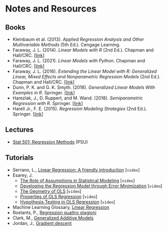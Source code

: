 # Notes and Resources

## Books

- Kleinbaum et al. (2013). *Applied Regression Analysis and Other Multivariable Methods* (5th Ed.). Cengage Learning. 
- Faraway, J. L. (2014). *Linear Models with R* (2nd Ed.). Chapman and Hall/CRC. [[link](https://julianfaraway.github.io/faraway/LMR/)] 
- Faraway, J. L. (2021). *Linear Models with Python*. Chapman and Hall/CRC. [[link](https://julianfaraway.github.io/LMP/)]  
- Faraway, J. L. (2016). *Extending the Linear Model with R: Generalized Linear, Mixed Effects and Nonparametric Regression Models* (2nd Ed.). Chapman and Hall/CRC. [[link](https://julianfaraway.github.io/faraway/ELM/)] 
- Dunn, P. K. and G. K. Smyth. (2018). *Generalized Linear Models With Examples in R*. Springer. [[link](https://link.springer.com/book/10.1007/978-1-4419-0118-7)]
- Harezlak, J., D. Ruppert, and M. Wand. (2018). *Semiparametric Regression with R*. Springer. [[link](https://link.springer.com/book/10.1007/978-1-4939-8853-2)]
- Harell Jr., F. E. (2015). *Regression Modeling Strategies* (2nd Ed.). Springer. [[link](https://link.springer.com/book/10.1007/978-3-319-19425-7)]

## Lectures

- [Stat 501: Regression Methods](https://online.stat.psu.edu/stat501/) (PSU)

## Tutorials

- Serrano, L., [Linear Regression: A friendly introduction](https://www.youtube.com/watch?v=wYPUhge9w5c) [`video`]
- Esarey, J. 
    - [The Role of Assumptions in Statistical Modeling](https://www.youtube.com/watch?v=l5j-g-RqLMA) [`video`]
    - [Developing the Regression Model through Error Minimization](https://www.youtube.com/watch?v=-0tIqEHo3uM) [`video`]
    - [The Geometry of OLS](https://www.youtube.com/watch?v=Pr1lNT8PG3w) [`video`]
    - [Properties of OLS Regression](https://www.youtube.com/watch?v=l_rlt7x_hGE) [`video`]
    - [Hypothesis Testing in OLS Regression](https://www.youtube.com/watch?v=tCy712irJbc) [`video`]
- Machine Learning Glossary, [Linear Regression](https://ml-cheatsheet.readthedocs.io/en/latest/linear_regression.html)
- Roelants, P., [Regression quattro stagioni](https://peterroelants.github.io/posts/linear-regression-four-ways)
- Clark, M., [Generalized Additive Models](https://m-clark.github.io/generalized-additive-models/)
- Jordan, J., [Gradient descent](https://www.jeremyjordan.me/gradient-descent/)



